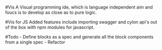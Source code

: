 #Vis
A Visual programming ide, which is language independent aim and foucs is to develop as close as to pure logic. 

#Vis for JS
Added features include importing swagger and cylon api's out of the box with npm modules for javascript.

#Todo
	- Define blocks as a spec and generate all the block
	  components from a single spec
	- Refactor